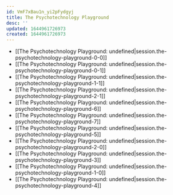 ```yaml
---
id: VmF7xBau1n_yi2pFydgyj
title: The Psychotechnology Playground
desc: ''
updated: 1644961726973
created: 1644961726973
---
```


- [[The Psychotechnology Playground: undefined|session.the-psychotechnology-playground-0-0]]
- [[The Psychotechnology Playground: undefined|session.the-psychotechnology-playground-0-1]]
- [[The Psychotechnology Playground: undefined|session.the-psychotechnology-playground-1-1]]
- [[The Psychotechnology Playground: undefined|session.the-psychotechnology-playground-2-1]]
- [[The Psychotechnology Playground: undefined|session.the-psychotechnology-playground-6]]
- [[The Psychotechnology Playground: undefined|session.the-psychotechnology-playground-7]]
- [[The Psychotechnology Playground: undefined|session.the-psychotechnology-playground-5]]
- [[The Psychotechnology Playground: undefined|session.the-psychotechnology-playground-2-0]]
- [[The Psychotechnology Playground: undefined|session.the-psychotechnology-playground-3]]
- [[The Psychotechnology Playground: undefined|session.the-psychotechnology-playground-1-0]]
- [[The Psychotechnology Playground: undefined|session.the-psychotechnology-playground-4]]
